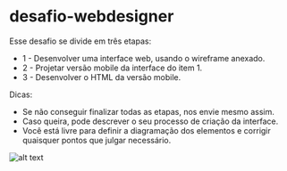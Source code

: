 # desafio-webdesigner

Esse desafio se divide em três etapas:
- 1 - Desenvolver uma interface web, usando o wireframe anexado.
- 2 - Projetar versão mobile da interface do item 1.
- 3 - Desenvolver o HTML da versão mobile. 

Dicas:
- Se não conseguir finalizar todas as etapas, nos envie mesmo assim.
- Caso queira, pode descrever o seu processo de criação da interface.
- Você está livre para definir a diagramação dos elementos e corrigir
quaisquer pontos que julgar necessário.


![alt text](http://i.imgur.com/k2w9h6S.png)
